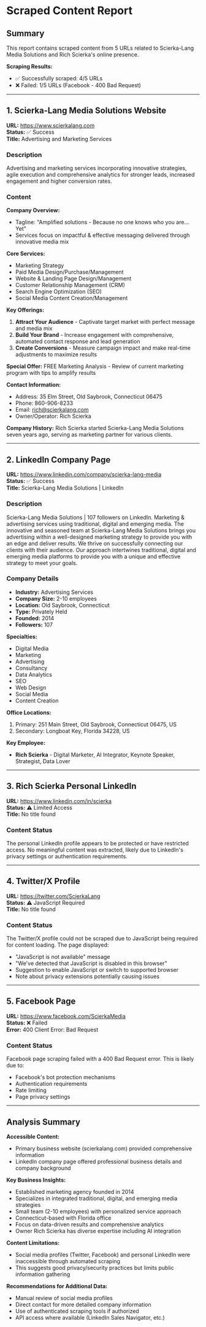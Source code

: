 # Scraped Content Report

## Summary
This report contains scraped content from 5 URLs related to Scierka-Lang Media Solutions and Rich Scierka's online presence.

**Scraping Results:**
- ✅ Successfully scraped: 4/5 URLs
- ❌ Failed: 1/5 URLs (Facebook - 400 Bad Request)

---

## 1. Scierka-Lang Media Solutions Website
**URL:** https://www.scierkalang.com  
**Status:** ✅ Success  
**Title:** Advertising and Marketing Services

### Description
Advertising and marketing services incorporating innovative strategies, agile execution and comprehensive analytics for stronger leads, increased engagement and higher conversion rates.

### Content
**Company Overview:**
- Tagline: "Amplified solutions - Because no one knows who you are... Yet"
- Services focus on impactful & effective messaging delivered through innovative media mix

**Core Services:**
- Marketing Strategy
- Paid Media Design/Purchase/Management
- Website & Landing Page Design/Management
- Customer Relationship Management (CRM)
- Search Engine Optimization (SEO)
- Social Media Content Creation/Management

**Key Offerings:**
1. **Attract Your Audience** - Captivate target market with perfect message and media mix
2. **Build Your Brand** - Increase engagement with comprehensive, automated contact response and lead generation
3. **Create Conversions** - Measure campaign impact and make real-time adjustments to maximize results

**Special Offer:** FREE Marketing Analysis - Review of current marketing program with tips to amplify results

**Contact Information:**
- Address: 35 Elm Street, Old Saybrook, Connecticut 06475
- Phone: 860-906-8233
- Email: rich@scierkalang.com
- Owner/Operator: Rich Scierka

**Company History:**
Rich Scierka started Scierka-Lang Media Solutions seven years ago, serving as marketing partner for various clients.

---

## 2. LinkedIn Company Page
**URL:** https://www.linkedin.com/company/scierka-lang-media  
**Status:** ✅ Success  
**Title:** Scierka-Lang Media Solutions | LinkedIn

### Description
Scierka-Lang Media Solutions | 107 followers on LinkedIn. Marketing & advertising services using traditional, digital and emerging media. The innovative and seasoned team at Scierka-Lang Media Solutions brings you advertising within a well-designed marketing strategy to provide you with an edge and deliver results. We thrive on successfully connecting our clients with their audience. Our approach intertwines traditional, digital and emerging media platforms to provide you with a unique and effective strategy to meet your goals.

### Company Details
- **Industry:** Advertising Services
- **Company Size:** 2-10 employees
- **Location:** Old Saybrook, Connecticut
- **Type:** Privately Held
- **Founded:** 2014
- **Followers:** 107

**Specialties:**
- Digital Media
- Marketing
- Advertising
- Consultancy
- Data Analytics
- SEO
- Web Design
- Social Media
- Content Creation

**Office Locations:**
1. Primary: 251 Main Street, Old Saybrook, Connecticut 06475, US
2. Secondary: Longboat Key, Florida 34228, US

**Key Employee:**
- **Rich Scierka** - Digital Marketer, AI Integrator, Keynote Speaker, Strategist, Data Lover

---

## 3. Rich Scierka Personal LinkedIn
**URL:** https://www.linkedin.com/in/scierka  
**Status:** ⚠️ Limited Access  
**Title:** No title found

### Content Status
The personal LinkedIn profile appears to be protected or have restricted access. No meaningful content was extracted, likely due to LinkedIn's privacy settings or authentication requirements.

---

## 4. Twitter/X Profile
**URL:** https://twitter.com/ScierkaLang  
**Status:** ⚠️ JavaScript Required  
**Title:** No title found

### Content Status
The Twitter/X profile could not be scraped due to JavaScript being required for content loading. The page displayed:
- "JavaScript is not available" message
- "We've detected that JavaScript is disabled in this browser"
- Suggestion to enable JavaScript or switch to supported browser
- Note about privacy extensions potentially causing issues

---

## 5. Facebook Page
**URL:** https://www.facebook.com/ScierkaMedia  
**Status:** ❌ Failed  
**Error:** 400 Client Error: Bad Request

### Content Status
Facebook page scraping failed with a 400 Bad Request error. This is likely due to:
- Facebook's bot protection mechanisms
- Authentication requirements
- Rate limiting
- Page privacy settings

---

## Analysis Summary

**Accessible Content:**
- Primary business website (scierkalang.com) provided comprehensive information
- LinkedIn company page offered professional business details and company background

**Key Business Insights:**
- Established marketing agency founded in 2014
- Specializes in integrated traditional, digital, and emerging media strategies
- Small team (2-10 employees) with personalized service approach
- Connecticut-based with Florida office
- Focus on data-driven results and comprehensive analytics
- Owner Rich Scierka has diverse expertise including AI integration

**Content Limitations:**
- Social media profiles (Twitter, Facebook) and personal LinkedIn were inaccessible through automated scraping
- This suggests good privacy/security practices but limits public information gathering

**Recommendations for Additional Data:**
- Manual review of social media profiles
- Direct contact for more detailed company information
- Use of authenticated scraping tools if authorized
- API access where available (LinkedIn Sales Navigator, etc.)